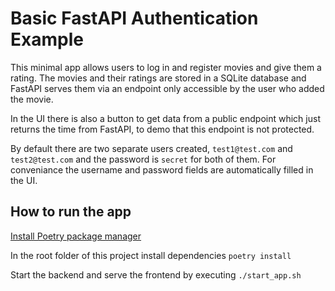 # Basic FastAPI Authentication Example

This minimal app allows users to log in and register movies and give them a rating. The movies
and their ratings are stored in a SQLite database and FastAPI serves them via an endpoint only
accessible by the user who added the movie.

In the UI there is also a button to get data from a public endpoint which just returns the time from
FastAPI, to demo that this endpoint is not protected.

By default there are two separate users created, `test1@test.com` and `test2@test.com` and the password is `secret` for both of them. For conveniance the username and password fields are automatically filled in the UI.


## How to run the app

[Install Poetry package manager](https://python-poetry.org/docs/#installation)

In the root folder of this project install dependencies
`poetry install`

Start the backend and serve the frontend by executing
`./start_app.sh`
